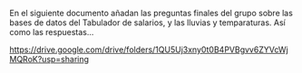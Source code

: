 En el siguiente documento añadan las preguntas finales del grupo sobre las bases de datos del Tabulador de salarios, y las lluvias y temparaturas. Así como las respuestas... 

https://drive.google.com/drive/folders/1QU5Uj3xny0t0B4PVBgvv6ZYVcWjMQRoK?usp=sharing
